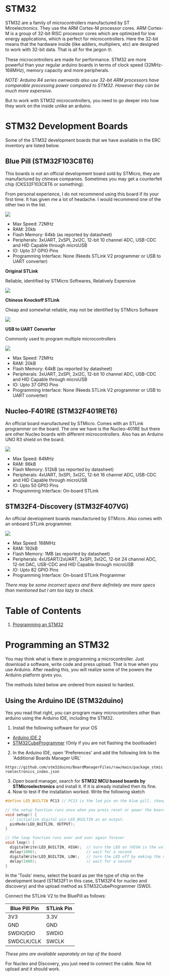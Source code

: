 # STM32

STM32 are a family of microcontrollers manufactured by ST Miroelectronics. They use the ARM Cortex-M processor cores. ARM Cortex-M is a group of 32-bit RISC processor cores which are optimized for low energy applications, which is perfect for microcontrollers. Here the 32-bit means that the hardware inside (like adders, multipliers, etc) are designed to work with 32-bit data. That is all for the jargon 🤓.

These microcontrollers are made for performance. STM32 are more powerful than your regular arduino boards in terms of clock speed (32MHz-168MHz), memory capacity and more peripherals.

*NOTE: Arduino R4 series ownwards also use 32-bit ARM processors have comparable processing power compared to STM32. However they can be much more expensive.*

But to work with STM32 microcontrollers, you need to go deeper into how they work on the inside unlike an arduino.

# STM32 Development Boards

Some of the STM32 development boards that we have available in the ERC inventory are listed below.

## Blue Pill (STM32F103C8T6)

This boards is not an official development board sold by STMicro, they are manufactured by chinese companies. Sometimes you may get a counterfeit chip (CKS32F103C8T6 or something).

From personal experience, I do not recommend using this board if its your first time. It has given me a lot of headache. I would recommend one of the other two in the list.

![](/electronics/images/stm32-blue-pill.jpg)

- Max Speed: 72MHz
- RAM: 20kb
- Flash Memory: 64kb (as reported by datasheet)
- Peripherals: 3xUART, 2xSPI, 2xI2C, 12-bit 10 channel ADC,  USB-CDC and HID Capable through microUSB
- IO: Upto 37 GPIO Pins
- Programming Interface: None (Needs STLink V2 programmer or USB to UART converter)

**Original STLink**

Reliable, identified by STMicro Softwares, Relatively Expensive

![](/electronics/images/stlink-original.webp)

**Chinese Knockoff STLink**

Cheap and somewhat reliable, may not be identified by STMicro Software

![](/electronics/images/stlink-chinese.webp)

**USB to UART Converter**

Commonly used to program multiple microcontrollers

![](/electronics/images/usb-uart.webp)

- Max Speed: 72MHz
- RAM: 20kB
- Flash Memory: 64kB (as reported by datasheet)
- Peripherals: 3xUART, 2xSPI, 2xI2C, 12-bit 10 channel ADC,  USB-CDC and HID Capable through microUSB
- IO: Upto 37 GPIO Pins
- Programming Interface: None (Needs STLink V2 programmer or USB to UART converter)

## Nucleo-F401RE (STM32F401RET6)

An official board manufactured by STMicro. Comes with an STLink programmer on the board. The one we have is the Nucleo-401RE but there are other Nucleo boards with different microcontrollers. Also has an Arduino UNO R3 shield on the board.

![](/electronics/images/nucle-401re.webp)

- Max Speed: 84MHz
- RAM: 96kB
- Flash Memory: 512kB (as reported by datasheet)
- Peripherals: 4xUART, 3xSPI, 3xI2C, 12-bit 16 channel ADC,  USB-CDC and HID Capable through microUSB
- IO: Upto 50 GPIO Pins
- Programming Interface: On-board STLink

## STM32F4-Discovery (STM32F407VG)

An official development boards manufactured by STMicro. Also comes with an onboard STLink programmer.

![](/electronics/images/stm32f4_disco.webp)

- Max Speed: 168MHz
- RAM: 192kB
- Flash Memory: 1MB (as reported by datasheet)
- Peripherals: 4xUSART/2xUART, 3xSPI, 3xI2C, 12-bit 24 channel ADC, 12-bit DAC,  USB-CDC and HID Capable through microUSB
- IO: Upto 82 GPIO Pins
- Programming Interface: On-board STLink Programmer

*There may be some incorrect specs and there definitely are more specs than mentioned but I am too lazy to check.*

# Table of Contents
1. [Programming an STM32](#programming-stm32)

# <a name="programming-stm32" id="programming-stm32"></a>Programming an STM32

You may think what is there in programming a microcontroller. Just download a software, write code and press upload. That is true when you use Arduino. After reading this, you will realize some of the powers the Arduino platform gives you.

The methods listed below are ordered from easiest to hardest.

## Using the Arduino IDE (STM32duino)

Yes you read that right, you can program many microcontrollers other than arduino using the Arduino IDE, including the STM32.

1. Install the following software for your OS
- [Arduino IDE 2](https://www.arduino.cc/en/software)
- [STM32CubeProgrammer](https://www.st.com/en/development-tools/stm32cubeprog.html) (Only if you are not flashing the bootloader)
2. In the Arduino IDE, open 'Preferences' and add the following link to the 'Additional Boards Manager URL'

`https://github.com/stm32duino/BoardManagerFiles/raw/main/package_stmicroelectronics_index.json`

3. Open board manager, search for **STM32 MCU based boards by STMicroelectronics** and install it. If it is already installed then its fine.
4. Now to test if the installation worked. Write the following sketch

```cpp
#define LED_BUILTIN PC13 // PC13 is the led pin on the blue pill, change according to board

// the setup function runs once when you press reset or power the board
void setup() {
  // initialize digital pin LED_BUILTIN as an output.
  pinMode(LED_BUITLIN, OUTPUT);
}

// the loop function runs over and over again forever
void loop() {
  digitalWrite(LED_BUILTIN, HIGH);  // turn the LED on (HIGH is the voltage level)
  delay(1000);                      // wait for a second
  digitalWrite(LED_BUILTIN, LOW);   // turn the LED off by making the voltage LOW
  delay(1000);                      // wait for a second
}
```
In the 'Tools' menu, select the board as per the type of chip on the development board (STM32F1 in this case, STM32F4 for nucleo and discovery) and the upload method as STM32CubeProgrammer (SWD).

Connect the STLink V2 to the BluePill as follows:

| Blue Pill Pin | STLink Pin |
| ------------- | ---------- |
| 3V3           | 3.3V       |
| GND           | GND        |
| SWDIO/DIO     | SWDIO      |
| SWDCLK/CLK    | SWCLK      |

*These pins are available separately on top of the board.*

For Nucleo and Discovery, you just need to connect the cable. Now hit upload and it should work.
